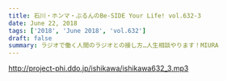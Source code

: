 ```yaml
---
title: 石川・ホンマ・ぶるんのBe-SIDE Your Life! vol.632-3
date: June 22, 2018
tags: ['2018', 'June 2018', 'vol.632']
draft: false
summary: ラジオで働く人間のラジオとの接し方…人生相談やります！MIURA
---
```


http://project-phi.ddo.jp/ishikawa/ishikawa632_3.mp3